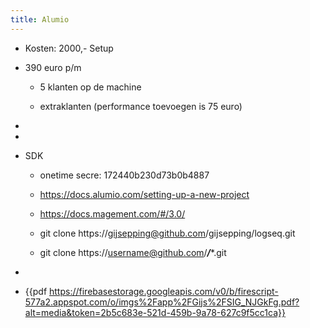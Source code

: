 ```yaml
---
title: Alumio
---
```


- Kosten: 2000,- Setup

- 390 euro p/m 
	 - 5 klanten op de machine

	 - extraklanten (performance toevoegen is 75 euro)

- 

- 

- SDK
	 - onetime secre: 172440b230d73b0b4887

	 - https://docs.alumio.com/setting-up-a-new-project

	 - https://docs.magement.com/#/3.0/

	 - git clone https://[gijsepping@github.com](mailto:gijsepping@github.com)/gijsepping/logseq.git

	 - git clone https://username@github.com/*****/******.git

- 

- {{pdf  https://firebasestorage.googleapis.com/v0/b/firescript-577a2.appspot.com/o/imgs%2Fapp%2FGijs%2FSIG_NJGkFg.pdf?alt=media&token=2b5c683e-521d-459b-9a78-627c9f5cc1ca}}
